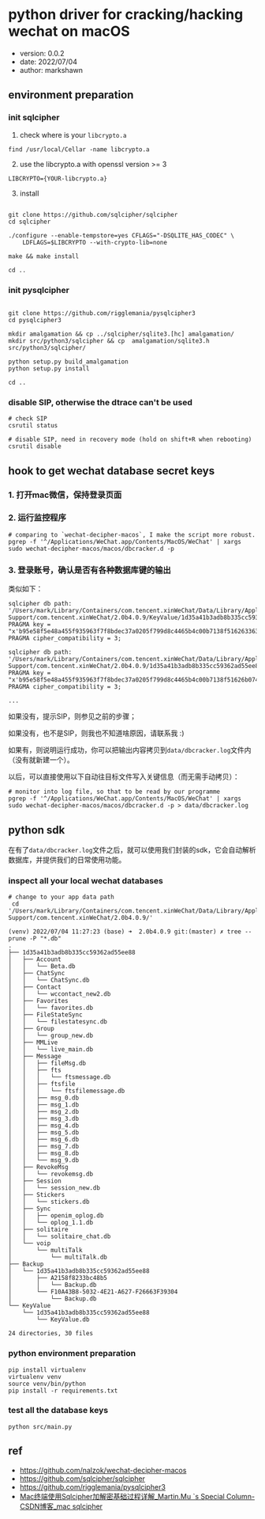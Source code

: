 # python driver for cracking/hacking wechat on macOS

- version: 0.0.2 
- date: 2022/07/04
- author: markshawn

## environment preparation

### init sqlcipher

1. check where is your `libcrypto.a`

```shell
find /usr/local/Cellar -name libcrypto.a
```

2. use the libcrypto.a with openssl version >= 3

```shell
LIBCRYPTO={YOUR-libcrypto.a}
```

3. install

```shell

git clone https://github.com/sqlcipher/sqlcipher
cd sqlcipher
 
./configure --enable-tempstore=yes CFLAGS="-DSQLITE_HAS_CODEC" \
	LDFLAGS=$LIBCRYPTO --with-crypto-lib=none
	
make && make install

cd ..
```

### init pysqlcipher

```shell

git clone https://github.com/rigglemania/pysqlcipher3
cd pysqlcipher3

mkdir amalgamation && cp ../sqlcipher/sqlite3.[hc] amalgamation/
mkdir src/python3/sqlcipher && cp  amalgamation/sqlite3.h src/python3/sqlcipher/

python setup.py build_amalgamation
python setup.py install

cd ..
```

### disable SIP, otherwise the dtrace can't be used

```shell
# check SIP
csrutil status

# disable SIP, need in recovery mode (hold on shift+R when rebooting)
csrutil disable
```

## hook to get wechat database secret keys

### 1. 打开mac微信，保持登录页面

### 2. 运行监控程序

```shell
# comparing to `wechat-decipher-macos`, I make the script more robust.
pgrep -f '^/Applications/WeChat.app/Contents/MacOS/WeChat' | xargs sudo wechat-decipher-macos/macos/dbcracker.d -p
```

### 3. 登录账号，确认是否有各种数据库键的输出

类似如下：

```text
sqlcipher db path: '/Users/mark/Library/Containers/com.tencent.xinWeChat/Data/Library/Application Support/com.tencent.xinWeChat/2.0b4.0.9/KeyValue/1d35a41b3adb8b335cc59362ad55ee88/KeyValue.db'
PRAGMA key = "x'b95e58f5e48a455f935963f7f8bdec37a0205f799d8c4465b4c00b7138f516263363959d13f82ce5b9e0c3a74af1df1e'"; PRAGMA cipher_compatibility = 3;

sqlcipher db path: '/Users/mark/Library/Containers/com.tencent.xinWeChat/Data/Library/Application Support/com.tencent.xinWeChat/2.0b4.0.9/1d35a41b3adb8b335cc59362ad55ee88/Contact/wccontact_new2.db'
PRAGMA key = "x'b95e58f5e48a455f935963f7f8bdec37a0205f799d8c4465b4c00b7138f51626b07475fbaa4b375dbc932419c1ee54d2'"; PRAGMA cipher_compatibility = 3;

...
```

如果没有，提示SIP，则参见之前的步骤；

如果没有，也不是SIP，则我也不知道啥原因，请联系我 :)

如果有，则说明运行成功，你可以把输出内容拷贝到`data/dbcracker.log`文件内（没有就新建一个）。

以后，可以直接使用以下自动往目标文件写入关键信息（而无需手动拷贝）：

```shell
# monitor into log file, so that to be read by our programme
pgrep -f '^/Applications/WeChat.app/Contents/MacOS/WeChat' | xargs sudo wechat-decipher-macos/macos/dbcracker.d -p > data/dbcracker.log
```

## python sdk

在有了`data/dbcracker.log`文件之后，就可以使用我们封装的sdk，它会自动解析数据库，并提供我们的日常使用功能。

### inspect all your local wechat databases

```shell
# change to your app data path
 cd  '/Users/mark/Library/Containers/com.tencent.xinWeChat/Data/Library/Application Support/com.tencent.xinWeChat/2.0b4.0.9/'
```

```text
(venv) 2022/07/04 11:27:23 (base) ➜  2.0b4.0.9 git:(master) ✗ tree --prune -P "*.db"
.
├── 1d35a41b3adb8b335cc59362ad55ee88
│   ├── Account
│   │   └── Beta.db
│   ├── ChatSync
│   │   └── ChatSync.db
│   ├── Contact
│   │   └── wccontact_new2.db
│   ├── Favorites
│   │   └── favorites.db
│   ├── FileStateSync
│   │   └── filestatesync.db
│   ├── Group
│   │   └── group_new.db
│   ├── MMLive
│   │   └── live_main.db
│   ├── Message
│   │   ├── fileMsg.db
│   │   ├── fts
│   │   │   └── ftsmessage.db
│   │   ├── ftsfile
│   │   │   └── ftsfilemessage.db
│   │   ├── msg_0.db
│   │   ├── msg_1.db
│   │   ├── msg_2.db
│   │   ├── msg_3.db
│   │   ├── msg_4.db
│   │   ├── msg_5.db
│   │   ├── msg_6.db
│   │   ├── msg_7.db
│   │   ├── msg_8.db
│   │   └── msg_9.db
│   ├── RevokeMsg
│   │   └── revokemsg.db
│   ├── Session
│   │   └── session_new.db
│   ├── Stickers
│   │   └── stickers.db
│   ├── Sync
│   │   ├── openim_oplog.db
│   │   └── oplog_1.1.db
│   ├── solitaire
│   │   └── solitaire_chat.db
│   └── voip
│       └── multiTalk
│           └── multiTalk.db
├── Backup
│   └── 1d35a41b3adb8b335cc59362ad55ee88
│       ├── A2158f8233bc48b5
│       │   └── Backup.db
│       └── F10A43B8-5032-4E21-A627-F26663F39304
│           └── Backup.db
└── KeyValue
    └── 1d35a41b3adb8b335cc59362ad55ee88
        └── KeyValue.db

24 directories, 30 files
```

### python environment preparation

```shell
pip install virtualenv
virtualenv venv
source venv/bin/python
pip install -r requirements.txt
```

### test all the database keys

```shell
python src/main.py
```

## ref

- https://github.com/nalzok/wechat-decipher-macos
- https://github.com/sqlcipher/sqlcipher
- https://github.com/rigglemania/pysqlcipher3
- [Mac终端使用Sqlcipher加解密基础过程详解_Martin.Mu `s Special Column-CSDN博客_mac sqlcipher](https://blog.csdn.net/u011195398/article/details/85266214)

